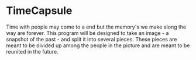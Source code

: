 # TimeCapsule
Time with people may come to a end but the memory's we make along the way are forever. This program will be designed to take an image - a snapshot of the past - and split it into several pieces. These pieces are meant to be divided up among the people in the picture and are meant to be reunited in the future.
